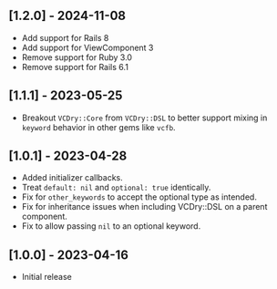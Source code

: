 ## [1.2.0] - 2024-11-08

- Add support for Rails 8
- Add support for ViewComponent 3
- Remove support for Ruby 3.0
- Remove support for Rails 6.1

## [1.1.1] - 2023-05-25

- Breakout `VCDry::Core` from `VCDry::DSL` to better support mixing in `keyword`
  behavior in other gems like `vcfb`.

## [1.0.1] - 2023-04-28

- Added initializer callbacks.
- Treat `default: nil` and `optional: true` identically.
- Fix for `other_keywords` to accept the optional type as intended.
- Fix for inheritance issues when including VCDry::DSL on a parent component.
- Fix to allow passing `nil` to an optional keyword.

## [1.0.0] - 2023-04-16

- Initial release
